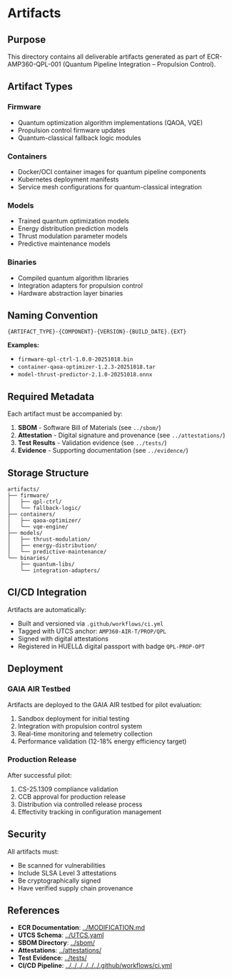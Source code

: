 # Artifacts

## Purpose

This directory contains all deliverable artifacts generated as part of ECR-AMP360-QPL-001 (Quantum Pipeline Integration – Propulsion Control).

## Artifact Types

### Firmware
- Quantum optimization algorithm implementations (QAOA, VQE)
- Propulsion control firmware updates
- Quantum-classical fallback logic modules

### Containers
- Docker/OCI container images for quantum pipeline components
- Kubernetes deployment manifests
- Service mesh configurations for quantum-classical integration

### Models
- Trained quantum optimization models
- Energy distribution prediction models
- Thrust modulation parameter models
- Predictive maintenance models

### Binaries
- Compiled quantum algorithm libraries
- Integration adapters for propulsion control
- Hardware abstraction layer binaries

## Naming Convention

```
{ARTIFACT_TYPE}-{COMPONENT}-{VERSION}-{BUILD_DATE}.{EXT}
```

**Examples:**
- `firmware-qpl-ctrl-1.0.0-20251018.bin`
- `container-qaoa-optimizer-1.2.3-20251018.tar`
- `model-thrust-predictor-2.1.0-20251018.onnx`

## Required Metadata

Each artifact must be accompanied by:

1. **SBOM** - Software Bill of Materials (see `../sbom/`)
2. **Attestation** - Digital signature and provenance (see `../attestations/`)
3. **Test Results** - Validation evidence (see `../tests/`)
4. **Evidence** - Supporting documentation (see `../evidence/`)

## Storage Structure

```
artifacts/
├── firmware/
│   ├── qpl-ctrl/
│   └── fallback-logic/
├── containers/
│   ├── qaoa-optimizer/
│   └── vqe-engine/
├── models/
│   ├── thrust-modulation/
│   ├── energy-distribution/
│   └── predictive-maintenance/
└── binaries/
    ├── quantum-libs/
    └── integration-adapters/
```

## CI/CD Integration

Artifacts are automatically:
- Built and versioned via `.github/workflows/ci.yml`
- Tagged with UTCS anchor: `AMP360-AIR-T/PROP/QPL`
- Signed with digital attestations
- Registered in HUELLΔ digital passport with badge `QPL-PROP-OPT`

## Deployment

### GAIA AIR Testbed
Artifacts are deployed to the GAIA AIR testbed for pilot evaluation:
1. Sandbox deployment for initial testing
2. Integration with propulsion control system
3. Real-time monitoring and telemetry collection
4. Performance validation (12-18% energy efficiency target)

### Production Release
After successful pilot:
1. CS-25.1309 compliance validation
2. CCB approval for production release
3. Distribution via controlled release process
4. Effectivity tracking in configuration management

## Security

All artifacts must:
- Be scanned for vulnerabilities
- Include SLSA Level 3 attestations
- Be cryptographically signed
- Have verified supply chain provenance

## References

- **ECR Documentation**: [../MODIFICATION.md](../MODIFICATION.md)
- **UTCS Schema**: [../UTCS.yaml](../UTCS.yaml)
- **SBOM Directory**: [../sbom/](../sbom/)
- **Attestations**: [../attestations/](../attestations/)
- **Test Evidence**: [../tests/](../tests/)
- **CI/CD Pipeline**: [../../../../../../.github/workflows/ci.yml](../../../../../../.github/workflows/ci.yml)

